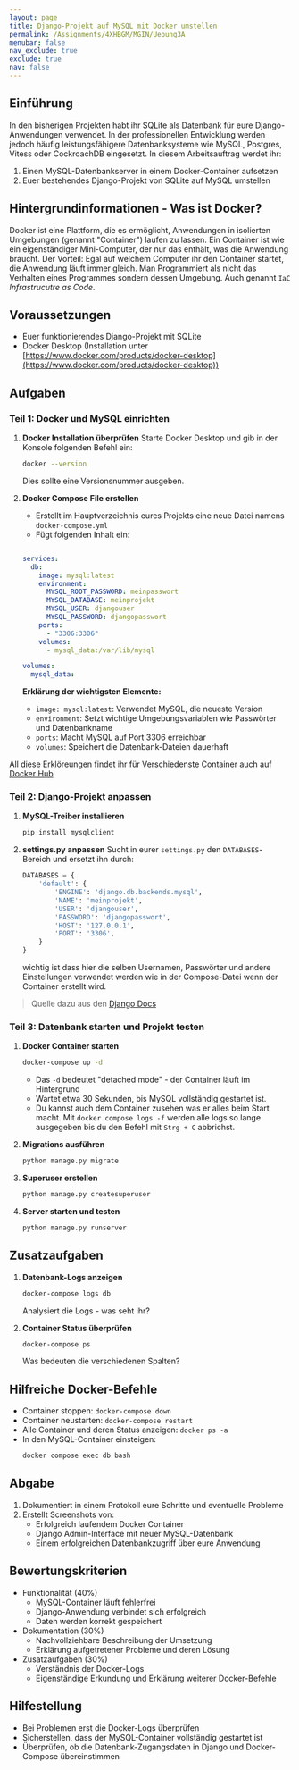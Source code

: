```yaml
---
layout: page
title: Django-Projekt auf MySQL mit Docker umstellen
permalink: /Assignments/4XHBGM/MGIN/Uebung3A
menubar: false
nav_exclude: true
exclude: true
nav: false
---
```


## Einführung
In den bisherigen Projekten habt ihr SQLite als Datenbank für eure Django-Anwendungen verwendet. In der professionellen Entwicklung werden jedoch häufig leistungsfähigere Datenbanksysteme wie MySQL, Postgres, Vitess oder CockroachDB eingesetzt. In diesem Arbeitsauftrag werdet ihr:
1. Einen MySQL-Datenbankserver in einem Docker-Container aufsetzen
2. Euer bestehendes Django-Projekt von SQLite auf MySQL umstellen

## Hintergrundinformationen - Was ist Docker?
Docker ist eine Plattform, die es ermöglicht, Anwendungen in isolierten Umgebungen (genannt "Container") laufen zu lassen. Ein Container ist wie ein eigenständiger Mini-Computer, der nur das enthält, was die Anwendung braucht. Der Vorteil: Egal auf welchem Computer ihr den Container startet, die Anwendung läuft immer gleich. Man Programmiert als nicht das Verhalten eines Programmes sondern dessen Umgebung. Auch genannt `IaC` *Infrastrucutre as Code*. 

## Voraussetzungen
- Euer funktionierendes Django-Projekt mit SQLite
- Docker Desktop (Installation unter [https://www.docker.com/products/docker-desktop](https://www.docker.com/products/docker-desktop))

## Aufgaben

### Teil 1: Docker und MySQL einrichten

1. **Docker Installation überprüfen**
    Starte Docker Desktop und gib in der Konsole folgenden Befehl ein:
   ```bash
   docker --version
   ```
   Dies sollte eine Versionsnummer ausgeben.

2. **Docker Compose File erstellen**
   - Erstellt im Hauptverzeichnis eures Projekts eine neue Datei namens `docker-compose.yml`
   - Fügt folgenden Inhalt ein:
   ```yaml
   
   services:
     db:
       image: mysql:latest
       environment:
         MYSQL_ROOT_PASSWORD: meinpasswort
         MYSQL_DATABASE: meinprojekt
         MYSQL_USER: djangouser
         MYSQL_PASSWORD: djangopasswort
       ports:
         - "3306:3306"
       volumes:
         - mysql_data:/var/lib/mysql
   
   volumes:
     mysql_data:
   ```

   **Erklärung der wichtigsten Elemente:**
   - `image: mysql:latest`: Verwendet MySQL, die neueste Version 
   - `environment`: Setzt wichtige Umgebungsvariablen wie Passwörter und Datenbankname
   - `ports`: Macht MySQL auf Port 3306 erreichbar
   - `volumes`: Speichert die Datenbank-Dateien dauerhaft

All diese Erklöreungen findet ihr für Verschiedenste Container auch auf [Docker Hub](https://hub.docker.com/_/mysql)

### Teil 2: Django-Projekt anpassen

1. **MySQL-Treiber installieren**
   ```bash
   pip install mysqlclient
   ```

2. **settings.py anpassen**
   Sucht in eurer `settings.py` den `DATABASES`-Bereich und ersetzt ihn durch:
   ```python
   DATABASES = {
       'default': {
           'ENGINE': 'django.db.backends.mysql',
           'NAME': 'meinprojekt',
           'USER': 'djangouser',
           'PASSWORD': 'djangopasswort',
           'HOST': '127.0.0.1',
           'PORT': '3306',
       }
   }
   ```

   wichtig ist dass hier die selben Usernamen, Passwörter und andere Einstellungen verwendet werden wie in der Compose-Datei wenn der Container erstellt wird. 

> Quelle dazu aus den [Django Docs](https://docs.djangoproject.com/en/5.1/ref/databases/#mysql-notes)

### Teil 3: Datenbank starten und Projekt testen

1. **Docker Container starten**
   ```bash
   docker-compose up -d
   ```
   - Das `-d` bedeutet "detached mode" - der Container läuft im Hintergrund
   - Wartet etwa 30 Sekunden, bis MySQL vollständig gestartet ist. 
    - Du kannst auch dem Container zusehen was er alles beim Start macht. Mit `docker compose logs -f` werden alle logs so lange ausgegeben bis du den Befehl mit `Strg + C` abbrichst.

2. **Migrations ausführen**
   ```bash
   python manage.py migrate
   ```

3. **Superuser erstellen**
   ```bash
   python manage.py createsuperuser
   ```

4. **Server starten und testen**
   ```bash
   python manage.py runserver
   ```

## Zusatzaufgaben 

1. **Datenbank-Logs anzeigen**
   ```bash
   docker-compose logs db
   ```
   Analysiert die Logs - was seht ihr?

2. **Container Status überprüfen**
   ```bash
   docker-compose ps
   ```
   Was bedeuten die verschiedenen Spalten?

## Hilfreiche Docker-Befehle

- Container stoppen: `docker-compose down`
- Container neustarten: `docker-compose restart`
- Alle Container und deren Status anzeigen: `docker ps -a`
- In den MySQL-Container einsteigen:
  ```bash
  docker compose exec db bash
  ```


## Abgabe
1. Dokumentiert in einem Protokoll eure Schritte und eventuelle Probleme
2. Erstellt Screenshots von:
   - Erfolgreich laufendem Docker Container
   - Django Admin-Interface mit neuer MySQL-Datenbank
   - Einem erfolgreichen Datenbankzugriff über eure Anwendung

## Bewertungskriterien
- Funktionalität (40%)
  - MySQL-Container läuft fehlerfrei
  - Django-Anwendung verbindet sich erfolgreich
  - Daten werden korrekt gespeichert
- Dokumentation (30%)
  - Nachvollziehbare Beschreibung der Umsetzung
  - Erklärung aufgetretener Probleme und deren Lösung
- Zusatzaufgaben (30%)
  - Verständnis der Docker-Logs
  - Eigenständige Erkundung und Erklärung weiterer Docker-Befehle

## Hilfestellung
- Bei Problemen erst die Docker-Logs überprüfen
- Sicherstellen, dass der MySQL-Container vollständig gestartet ist
- Überprüfen, ob die Datenbank-Zugangsdaten in Django und Docker-Compose übereinstimmen
